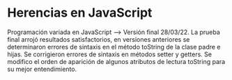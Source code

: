 # Herencias en JavaScript
Programación variada en JavaScript --> Versión final 28/03/22.
La prueba final arrojó resultados satisfactorios, en versiones anteriores se determinaron errores de sintaxis en 
el método toString de la clase padre e hijas.
Se corrigieron errores de sintaxis en métodos setter y getters. 
Se modifico el orden de aparición de algunos atributos de lectura toString para su mejor entendimiento.
